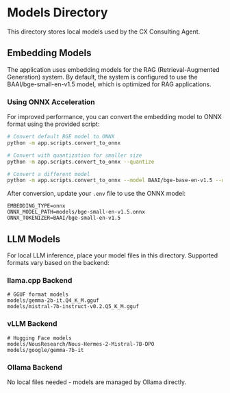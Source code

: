 # Models Directory

This directory stores local models used by the CX Consulting Agent.

## Embedding Models

The application uses embedding models for the RAG (Retrieval-Augmented Generation) system. By default, the system is configured to use the BAAI/bge-small-en-v1.5 model, which is optimized for RAG applications.

### Using ONNX Acceleration

For improved performance, you can convert the embedding model to ONNX format using the provided script:

```bash
# Convert default BGE model to ONNX
python -m app.scripts.convert_to_onnx

# Convert with quantization for smaller size
python -m app.scripts.convert_to_onnx --quantize

# Convert a different model
python -m app.scripts.convert_to_onnx --model BAAI/bge-base-en-v1.5 --output models/bge-base-en-v1.5.onnx
```

After conversion, update your `.env` file to use the ONNX model:

```
EMBEDDING_TYPE=onnx
ONNX_MODEL_PATH=models/bge-small-en-v1.5.onnx
ONNX_TOKENIZER=BAAI/bge-small-en-v1.5
```

## LLM Models

For local LLM inference, place your model files in this directory. Supported formats vary based on the backend:

### llama.cpp Backend

```
# GGUF format models
models/gemma-2b-it.Q4_K_M.gguf
models/mistral-7b-instruct-v0.2.Q5_K_M.gguf
```

### vLLM Backend

```
# Hugging Face models
models/NousResearch/Nous-Hermes-2-Mistral-7B-DPO
models/google/gemma-7b-it
```

### Ollama Backend

No local files needed - models are managed by Ollama directly.
